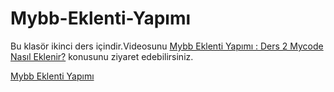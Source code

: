 Mybb-Eklenti-Yapımı
===================

Bu klasör ikinci ders içindir.Videosunu <a href="http://www.emrekarakaya.com.tr/mybb-eklenti-yapimi-ders-2-mycode-nasil-eklenir/" target="_blank">Mybb Eklenti Yapımı : Ders 2 Mycode Nasıl Eklenir?</a> konusunu ziyaret edebilirsiniz.

<a href="http://www.emrekarakaya.com.tr" target="_blank">Mybb Eklenti Yapımı</a>